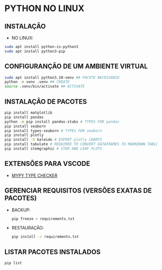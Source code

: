 # PYTHON NO LINUX

## INSTALAÇÃO

* NO LINUX:
  
```bash
sudo apt install python-is-python3
sudo apt install python3-pip
```

## CONFIGURANÇÃO DE UM AMBIENTE VIRTUAL

```bash
sudo apt install python3.10-venv ## PACOTE NECESSÁRIO
python -m venv .venv ## CREATE
source .venv/bin/activate ## ACTIVATE
```

## INSTALAÇÃO DE PACOTES

  ```bash
  pip install matplotlib
  pip install pandas
  python -m pip install pandas-stubs # TYPES FOR pandas
  pip install seaborn
  pip install types-seaborn # TYPES FOR seaborn
  pip install plotly
  pip install -U kaleido # EXPORT plotly CHARTS
  pip install tabulate # REQUIRED TO CONVERT DATAFRAMES TO MARKDOWN TABLES
  pip install stemgraphic # STEM AND LEAF PLOTS
  ```

## EXTENSÕES PARA VSCODE

* [MYPY TYPE CHECKER](https://marketplace.visualstudio.com/items?itemName=ms-python.mypy-type-checker)

## GERENCIAR REQUISITOS (VERSÕES EXATAS DE PACOTES)

* BACKUP:

  ```bash
  pip freeze > requirements.txt
  ```

* RESTAURAÇÃO:

  ```bash
  pip install -r requirements.txt
  ```

## LISTAR PACOTES INSTALADOS

  ```bash
  pip list
  ```
